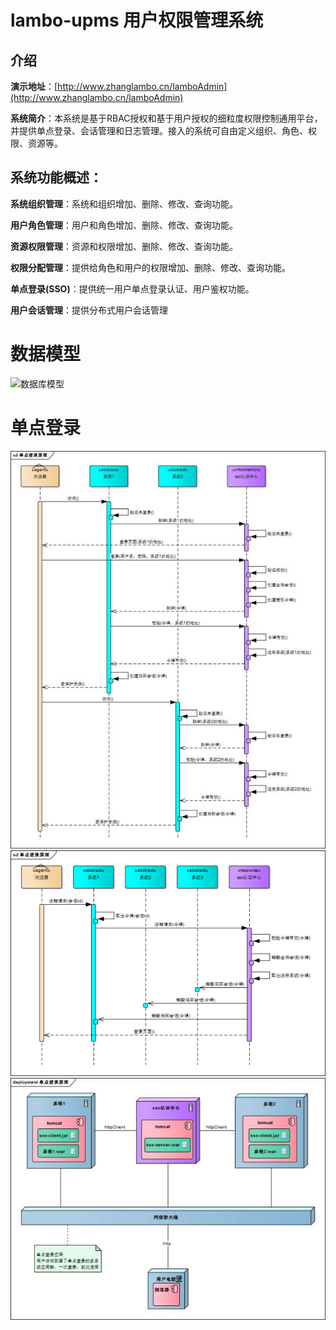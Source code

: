 # lambo-upms 用户权限管理系统

## 介绍

**演示地址**：[http://www.zhanglambo.cn/lamboAdmin](http://www.zhanglambo.cn/lamboAdmin)

**系统简介**：本系统是基于RBAC授权和基于用户授权的细粒度权限控制通用平台，并提供单点登录、会话管理和日志管理。接入的系统可自由定义组织、角色、权限、资源等。


## 系统功能概述：

**系统组织管理**：系统和组织增加、删除、修改、查询功能。

**用户角色管理**：用户和角色增加、删除、修改、查询功能。

**资源权限管理**：资源和权限增加、删除、修改、查询功能。

**权限分配管理**：提供给角色和用户的权限增加、删除、修改、查询功能。

**单点登录(SSO)**：提供统一用户单点登录认证、用户鉴权功能。

**用户会话管理**：提供分布式用户会话管理


# 数据模型
![数据库模型](lambo-upms-server/src/main/webapp/resources/lambo-upms-datamodel.jpg)

# 单点登录
![sso-login.jpg](lambo-upms-server/src/main/webapp/resources/sso-login.jpg)
![sso-logout.png](lambo-upms-server/src/main/webapp/resources/sso-logout.png)
![sso-deploy.jpg](lambo-upms-server/src/main/webapp/resources/sso-deploy.jpg)
